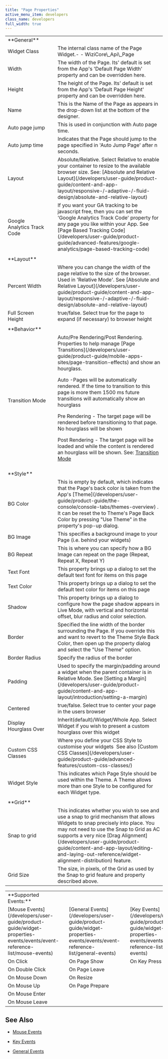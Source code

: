 ```yaml
---
title: "Page Properties"
active_menu_item: developers
class_name: developers
full_width: true
---
```



<table>
<tr>
<td width="191">
**General**

</td>
<td width="19">
</td>
<td width="765">
</td>
</tr>
<tr>
<td width="191">
Widget Class

</td>
<td width="19">
</td>
<td width="765">
The internal class name of the Page Widget.- - WiziCore\_Api\_Page

</td>
</tr>
<tr>
<td width="191">
Width

</td>
<td width="19">
</td>
<td width="765">
The width of the Page. Its' default is set from the App's 'Default Page Width' property and can be overridden here.

</td>
</tr>
<tr>
<td width="191">
Height

</td>
<td width="19">
</td>
<td width="765">
The height of the Page. Its' default is set from the App's 'Default Page Height' property and can be overridden here.

</td>
</tr>
<tr>
<td width="191">
Name

</td>
<td width="19">
</td>
<td width="765">
This is the Name of the Page as appears in the drop-down list at the bottom of the designer.

</td>
</tr>
<tr>
<td width="191">
Auto page jump

</td>
<td width="19">
</td>
<td width="765">
This is used in conjunction with Auto page time.

</td>
</tr>
<tr>
<td width="191">
Auto jump time

</td>
<td width="19">
</td>
<td width="765">
Indicates that the Page should jump to the page specified in 'Auto Jump Page' after n seconds.

</td>
</tr>
<tr>
<td width="191">
Layout

</td>
<td width="19">
</td>
<td width="765">
Absolute/Relative. Select Relative to enable your container to resize to the available browser size. See: [Absolute and Relative Layout](/developers/user-guide/product-guide/content-and-app-layout/responsive-/-adaptive-/-fluid-design/absolute-and-relative-layout)

</td>
</tr>
<tr>
<td width="191">
Google Analytics Track Code

</td>
<td width="19">
</td>
<td width="765">
If you want your GA tracking to be javascript free, then you can set the 'Google Analytics Track Code' property for any page you like within your App. See [Page Based Tracking Code](/developers/user-guide/product-guide/advanced-features/google-analytics/page-based-tracking-code)

</td>
</tr>
<tr>
<td width="191">

</td>
<td width="19">
</td>
<td width="765">
</td>
</tr>
<tr>
<td width="191">
**Layout**

</td>
<td width="19">
</td>
<td width="765">
</td>
</tr>
<tr>
<td width="191">
Percent Width

</td>
<td width="19">
</td>
<td width="765">
Where you can change the width of the page relative to the size of the browser. Used in 'Relative Mode'. See [Absolute and Relative Layout](/developers/user-guide/product-guide/content-and-app-layout/responsive-/-adaptive-/-fluid-design/absolute-and-relative-layout)

</td>
</tr>
<tr>
<td width="191">
Full Screen Height

</td>
<td width="19">
</td>
<td width="765">
true/false. Select true for the page to expand (if necessary) to browser height

</td>
</tr>
<tr>
<td width="191">

</td>
<td width="19">
</td>
<td width="765">
</td>
</tr>
<tr>
<td width="191">
**Behavior**

</td>
<td width="19">
</td>
<td width="765">
</td>
</tr>
<tr>
<td width="191">
Transition Mode

</td>
<td width="19">
</td>
<td width="765">
Auto/Pre Rendering/Post Rendering. Properties to help manage [Page Transitions](/developers/user-guide/product-guide/mobile-apps-sites/page-transition-effects) and show an hourglass.

Auto -Pages will be automatically rendered. If the time to transition to this page is more them 1500 ms future transitions will automatically show an hourglass

Pre Rendering - The target page will be rendered before transitioning to that page. No hourglass will be shown

Post Rendering - The target page will be loaded and while the content is rendered an hourglass will be shown. See: [Transition Mode](/developers/user-guide/product-guide/mobile-apps-sites/mobile-transition-mode)

</td>
</tr>
<tr>
<td width="191">

</td>
<td width="19">
</td>
<td width="765">
</td>
</tr>
<tr>
<td width="191">
**Style**

</td>
<td width="19">
</td>
<td width="765">
</td>
</tr>
<tr>
<td width="191">
BG Color

</td>
<td width="19">
</td>
<td width="765">
This is empty by default, which indicates that the Page's back color is taken from the App's [Theme](/developers/user-guide/product-guide/the-console/console-tabs/themes-overview) . It can be reset the to Theme's Page Back Color by pressing "Use Theme" in the property's pop-up dialog.

</td>
</tr>
<tr>
<td width="191">
BG Image

</td>
<td width="19">
</td>
<td width="765">
This specifies a background image to your Page (i.e. behind your widgets)

</td>
</tr>
<tr>
<td width="191">
BG Repeat

</td>
<td width="19">
</td>
<td width="765">
This is where you can specify how a BG Image can repeat on the page (Repeat, Repeat X, Repeat Y)

</td>
</tr>
<tr>
<td width="191">
Text Font

</td>
<td width="19">
</td>
<td width="765">
This property brings up a dialog to set the default text font for items on this page

</td>
</tr>
<tr>
<td width="191">
Text Color

</td>
<td width="19">
</td>
<td width="765">
This property brings up a dialog to set the default text color for items on this page

</td>
</tr>
<tr>
<td width="191">
Shadow

</td>
<td width="19">
</td>
<td width="765">
This property brings up a dialog to configure how the page shadow appears in Live Mode, with vertical and horizontal offset, blur radius and color selection.

</td>
</tr>
<tr>
<td width="191">
Border

</td>
<td width="19">
</td>
<td width="765">
Specified the line width of the border surrounding the Page. If you override this and want to revert to the Theme Style Back Color, then open up the property dialog and select the "Use Theme" option.

</td>
</tr>
<tr>
<td width="191">
Border Radius

</td>
<td width="19">
</td>
<td width="765">
Specify the radius of the border

</td>
</tr>
<tr>
<td width="191">
Padding

</td>
<td width="19">
</td>
<td width="765">
Used to specify the margin/padding around a widget when the parent container is in Relative Mode. See [Setting a Margin](/developers/user-guide/product-guide/content-and-app-layout/introduction/setting-a-margin)

</td>
</tr>
<tr>
<td width="191">
Centered

</td>
<td width="19">
</td>
<td width="765">
true/false. Select true to center your page in the users browser

</td>
</tr>
<tr>
<td width="191">
Display Hourglass Over

</td>
<td width="19">
</td>
<td width="765">
Inherit(default)/Widget/Whole App. Select Widget if you wish to present a custom hourglass over this widget

</td>
</tr>
<tr>
<td width="191">
Custom CSS Classes

</td>
<td width="19">
</td>
<td width="765">
Where you define your CSS Style to customise your widgets  See also [Custom CSS Classes](/developers/user-guide/product-guide/advanced-features/custom-css-classes/)

</td>
</tr>
<tr>
<td width="191">
Widget Style

</td>
<td width="19">
</td>
<td width="765">
This indicates which Page Style should be used within the Theme. A Theme allows more than one Style to be configured for each Widget type.

</td>
</tr>
<tr>
<td width="191">
</td>
<td width="19">
</td>
<td width="765">
</td>
</tr>
<tr>
<td width="191">
**Grid**

</td>
<td width="19">
</td>
<td width="765">
</td>
</tr>
<tr>
<td width="191">
Snap to grid

</td>
<td width="19">
</td>
<td width="765">
This indicates whether you wish to see and use a snap to grid mechanism that allows Widgets to snap precisely into place. You may not need to use the Snap to Grid as AC supports a very nice [Drag Alignment](/developers/user-guide/product-guide/content-and-app-layout/editing-and-laying-out-reference/widget-alignment-distribution) feature.

</td>
</tr>
<tr>
<td width="191">
Grid Size

</td>
<td width="19">
</td>
<td width="765">
The size, in pixels, of the Grid as used by the Snap to grid feature and property described above.

</td>
</tr>
</table>

<table>
<tr>
<td width="148">
**Supported Events:**

</td>
<td width="15">
</td>
<td width="120">
</td>
<td width="17">
</td>
<td width="108">
</td>
</tr>
<tr>
<td width="148">
[Mouse Events](/developers/user-guide/product-guide/widget-properties-events/events/event-reference-list/mouse-events)

</td>
<td width="15">
</td>
<td width="120">
[General Events](/developers/user-guide/product-guide/widget-properties-events/events/event-reference-list/general-events)

</td>
<td width="17">
</td>
<td width="108">
[Key Events](/developers/user-guide/product-guide/widget-properties-events/events/event-reference-list/key-events)

</td>
</tr>
<tr>
<td width="148">
On Click

</td>
<td width="15">
</td>
<td width="120">
On Page Show

</td>
<td width="17">
</td>
<td width="108">
On Key Press

</td>
</tr>
<tr>
<td width="148">
On Double Click

</td>
<td width="15">
</td>
<td width="120">
On Page Leave

</td>
<td width="17">
</td>
<td width="108">
</td>
</tr>
<tr>
<td width="148">
On Mouse Down

</td>
<td width="15">
</td>
<td width="120">
On Resize

</td>
<td width="17">
</td>
<td width="108">
</td>
</tr>
<tr>
<td width="148">
On Mouse Up

</td>
<td width="15">
</td>
<td width="120">
On Page Prepare

</td>
<td width="17">
</td>
<td width="108">
</td>
</tr>
<tr>
<td width="148">
On Mouse Enter

</td>
<td width="15">
</td>
<td width="120">
</td>
<td width="17">
</td>
<td width="108">
</td>
</tr>
<tr>
<td width="148">
On Mouse Leave

</td>
<td width="15">
</td>
<td width="120">
</td>
<td width="17">
</td>
<td width="108">
</td>
</tr>
</table>

## **See Also**

 - [Mouse Events](/developers/user-guide/product-guide/widget-properties-events/events/event-reference-list/mouse-events)

 - [Key Events](/developers/user-guide/product-guide/widget-properties-events/events/event-reference-list/key-events)

 - [General Events](/developers/user-guide/product-guide/widget-properties-events/events/event-reference-list/general-events)

